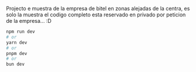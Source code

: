 Projecto e muestra de la empresa de bitel en zonas alejadas de la centra, es solo la muestra el codigo completo esta reservado en privado por peticion de la empresa... :D
```bash y powershell
npm run dev
# or
yarn dev
# or
pnpm dev
# or
bun dev
```
